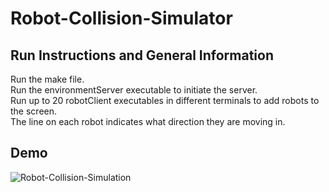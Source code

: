 # Robot-Collision-Simulator

## Run Instructions and General Information
Run the make file. \
Run the environmentServer executable to initiate the server. \
Run up to 20 robotClient executables in different terminals to add robots to the screen. \
The line on each robot indicates what direction they are moving in.

## Demo
![Robot-Collision-Simulation](https://user-images.githubusercontent.com/51683551/200935670-e896deb0-3d45-461b-b5be-67952d9fd1c7.gif)
